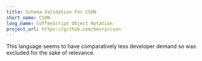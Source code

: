 ```yaml
---
title: Schema Validation for CSON
short_name: CSON
long_name: CoffeeScript Object Notation
project_url: https://github.com/bevry/cson
---
```


This language seems to have comparatively less developer demand so was excluded for the sake of relevance.